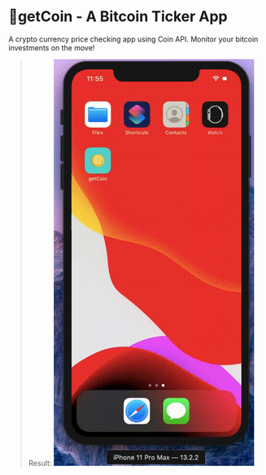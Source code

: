 # 🤑getCoin - A Bitcoin Ticker App

A crypto currency price checking app using Coin API. Monitor your bitcoin investments on the move!

> Result:
![alt text](https://github.com/deliciafernandes/Dels-app-directory/blob/master/getcoin/images/result.gif)

